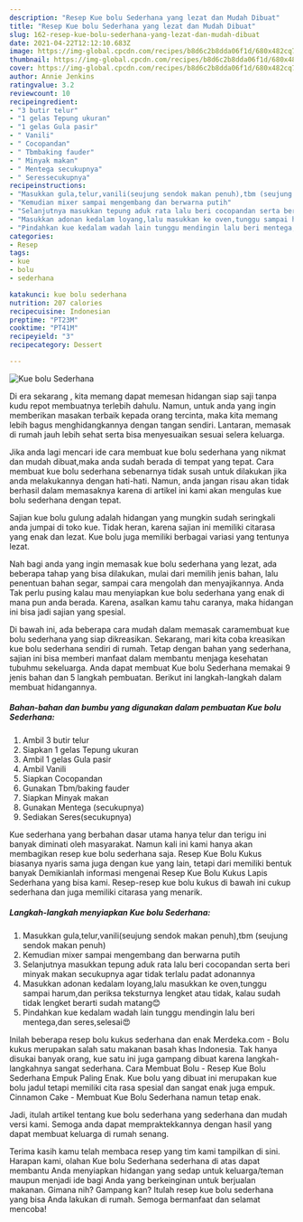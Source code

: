 ```yaml
---
description: "Resep Kue bolu Sederhana yang lezat dan Mudah Dibuat"
title: "Resep Kue bolu Sederhana yang lezat dan Mudah Dibuat"
slug: 162-resep-kue-bolu-sederhana-yang-lezat-dan-mudah-dibuat
date: 2021-04-22T12:12:10.683Z
image: https://img-global.cpcdn.com/recipes/b8d6c2b8dda06f1d/680x482cq70/kue-bolu-sederhana-foto-resep-utama.jpg
thumbnail: https://img-global.cpcdn.com/recipes/b8d6c2b8dda06f1d/680x482cq70/kue-bolu-sederhana-foto-resep-utama.jpg
cover: https://img-global.cpcdn.com/recipes/b8d6c2b8dda06f1d/680x482cq70/kue-bolu-sederhana-foto-resep-utama.jpg
author: Annie Jenkins
ratingvalue: 3.2
reviewcount: 10
recipeingredient:
- "3 butir telur"
- "1 gelas Tepung ukuran"
- "1 gelas Gula pasir"
- " Vanili"
- " Cocopandan"
- " Tbmbaking fauder"
- " Minyak makan"
- " Mentega secukupnya"
- " Seressecukupnya"
recipeinstructions:
- "Masukkan gula,telur,vanili(seujung sendok makan penuh),tbm (seujung sendok makan penuh)"
- "Kemudian mixer sampai mengembang dan berwarna putih"
- "Selanjutnya masukkan tepung aduk rata lalu beri cocopandan serta beri minyak makan secukupnya agar tidak terlalu padat adonannya"
- "Masukkan adonan kedalam loyang,lalu masukkan ke oven,tunggu sampai harum,dan periksa teksturnya lengket atau tidak, kalau sudah tidak lengket berarti sudah matang😊"
- "Pindahkan kue kedalam wadah lain tunggu mendingin lalu beri mentega,dan seres,selesai😍"
categories:
- Resep
tags:
- kue
- bolu
- sederhana

katakunci: kue bolu sederhana 
nutrition: 207 calories
recipecuisine: Indonesian
preptime: "PT23M"
cooktime: "PT41M"
recipeyield: "3"
recipecategory: Dessert

---
```



![Kue bolu Sederhana](https://img-global.cpcdn.com/recipes/b8d6c2b8dda06f1d/680x482cq70/kue-bolu-sederhana-foto-resep-utama.jpg)

Di era  sekarang , kita memang dapat memesan hidangan siap saji tanpa kudu repot membuatnya terlebih dahulu. Namun, untuk anda yang ingin memberikan masakan terbaik kepada orang tercinta, maka kita memang lebih bagus menghidangkannya dengan tangan sendiri. Lantaran, memasak di rumah jauh lebih sehat serta bisa menyesuaikan sesuai selera keluarga.

Jika anda lagi mencari ide cara membuat kue bolu sederhana yang nikmat dan mudah dibuat,maka anda sudah berada di tempat yang tepat. Cara membuat kue bolu sederhana  sebenarnya tidak susah untuk dilakukan jika anda melakukannya dengan hati-hati. Namun, anda jangan risau akan tidak berhasil dalam memasaknya 
karena di artikel ini kami akan mengulas kue bolu sederhana dengan tepat.  

Sajian kue bolu gulung adalah hidangan yang mungkin sudah seringkali anda jumpai di toko kue. Tidak heran, karena sajian ini memiliki citarasa yang enak dan lezat. Kue bolu juga memiliki berbagai variasi yang tentunya lezat.

Nah bagi anda yang ingin memasak kue bolu sederhana yang lezat, ada beberapa tahap yang bisa dilakukan, mulai dari memilih jenis bahan, lalu penentuan bahan segar, sampai cara mengolah dan menyajikannya. Anda Tak perlu pusing kalau mau menyiapkan kue bolu sederhana yang enak di mana pun anda berada. Karena, asalkan kamu  tahu caranya, maka hidangan ini bisa jadi sajian yang spesial.

Di bawah ini, ada beberapa cara mudah dalam memasak caramembuat kue bolu sederhana yang siap dikreasikan. Sekarang, mari kita coba kreasikan kue bolu sederhana sendiri di rumah. Tetap dengan bahan yang sederhana, sajian ini bisa memberi manfaat dalam membantu menjaga kesehatan tubuhmu sekeluarga. Anda dapat membuat Kue bolu Sederhana memakai 9 jenis bahan dan 5 langkah pembuatan. Berikut ini langkah-langkah dalam membuat hidangannya.

<!--inarticleads1-->

##### Bahan-bahan dan bumbu yang digunakan dalam pembuatan Kue bolu Sederhana:

1. Ambil 3 butir telur
1. Siapkan 1 gelas Tepung ukuran
1. Ambil 1 gelas Gula pasir
1. Ambil  Vanili
1. Siapkan  Cocopandan
1. Gunakan  Tbm/baking fauder
1. Siapkan  Minyak makan
1. Gunakan  Mentega (secukupnya)
1. Sediakan  Seres(secukupnya)


Kue sederhana yang berbahan dasar utama hanya telur dan terigu ini banyak diminati oleh masyarakat. Namun kali ini kami hanya akan membagikan resep kue bolu sederhana saja. Resep Kue Bolu Kukus biasanya nyaris sama juga dengan kue yang lain, tetapi dari memiliki bentuk banyak Demikianlah informasi mengenai Resep Kue Bolu Kukus Lapis Sederhana yang bisa kami. Resep-resep kue bolu kukus di bawah ini cukup sederhana dan juga memiliki citarasa yang menarik. 

<!--inarticleads2-->

##### Langkah-langkah menyiapkan Kue bolu Sederhana:

1. Masukkan gula,telur,vanili(seujung sendok makan penuh),tbm (seujung sendok makan penuh)
1. Kemudian mixer sampai mengembang dan berwarna putih
1. Selanjutnya masukkan tepung aduk rata lalu beri cocopandan serta beri minyak makan secukupnya agar tidak terlalu padat adonannya
1. Masukkan adonan kedalam loyang,lalu masukkan ke oven,tunggu sampai harum,dan periksa teksturnya lengket atau tidak, kalau sudah tidak lengket berarti sudah matang😊
1. Pindahkan kue kedalam wadah lain tunggu mendingin lalu beri mentega,dan seres,selesai😍


Inilah beberapa resep bolu kukus sederhana dan enak Merdeka.com - Bolu kukus merupakan salah satu makanan basah khas Indonesia. Tak hanya disukai banyak orang, kue satu ini juga gampang dibuat karena langkah-langkahnya sangat sederhana. Cara Membuat Bolu - Resep Kue Bolu Sederhana Empuk Paling Enak. Kue bolu yang dibuat ini merupakan kue bolu jadul tetapi memiliki cita rasa spesial dan sangat enak juga empuk. Cinnamon Cake - Membuat Kue Bolu Sederhana namun tetap enak. 

Jadi, itulah artikel tentang  kue bolu sederhana  yang sederhana dan mudah versi kami. Semoga anda dapat mempraktekkannya dengan hasil yang dapat membuat keluarga di rumah senang. 

Terima kasih kamu telah membaca resep yang tim kami tampilkan di sini. Harapan kami, olahan  Kue bolu Sederhana sederhana di atas dapat membantu Anda menyiapkan hidangan yang sedap untuk keluarga/teman maupun menjadi ide bagi Anda yang berkeinginan untuk berjualan makanan. Gimana nih? Gampang kan? Itulah resep kue bolu sederhana yang bisa Anda lakukan di rumah. Semoga bermanfaat dan selamat mencoba!

